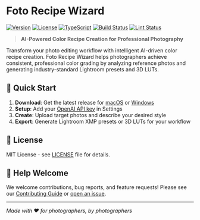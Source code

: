 # Foto Recipe Wizard

[![Version](https://img.shields.io/badge/version-2.0.0-blue.svg)](package.json)
[![License](https://img.shields.io/badge/license-MIT-green.svg)](LICENSE)
[![TypeScript](https://img.shields.io/badge/typescript-%3E%3D5.9.2-blue.svg)](package.json)
[![Build Status](https://img.shields.io/badge/build-passing-brightgreen.svg)](#)
[![Lint Status](https://img.shields.io/badge/lint-passing-brightgreen.svg)](#)

> **AI-Powered Color Recipe Creation for Professional Photography**

Transform your photo editing workflow with intelligent AI-driven color recipe creation. Foto Recipe Wizard helps photographers achieve consistent, professional color grading by analyzing reference photos and generating industry-standard Lightroom presets and 3D LUTs.

## 🚀 Quick Start

1. **Download**: Get the latest release for [macOS](https://github.com/tesenwein/fotoRecipeWizard/releases/latest) or [Windows](https://github.com/tesenwein/fotoRecipeWizard/releases/latest)
2. **Setup**: Add your [OpenAI API key](https://platform.openai.com/api-keys) in Settings
3. **Create**: Upload target photos and describe your desired style
4. **Export**: Generate Lightroom XMP presets or 3D LUTs for your workflow

## 📄 License

MIT License - see [LICENSE](LICENSE) file for details.

## 🤝 Help Welcome

We welcome contributions, bug reports, and feature requests! Please see our [Contributing Guide](CONTRIBUTING.md) or [open an issue](https://github.com/tesenwein/fotoRecipeWizard/issues).

---

*Made with ❤️ for photographers, by photographers*